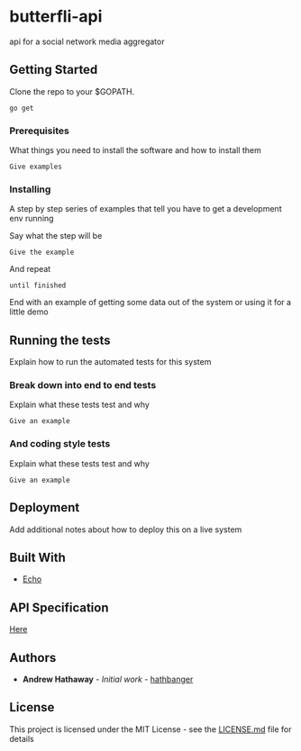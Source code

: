 # butterfli-api
api for a social network media aggregator

## Getting Started

Clone the repo to your $GOPATH.

```
go get
```

### Prerequisites

What things you need to install the software and how to install them

```
Give examples
```

### Installing

A step by step series of examples that tell you have to get a development env running

Say what the step will be

```
Give the example
```

And repeat

```
until finished
```

End with an example of getting some data out of the system or using it for a little demo

## Running the tests

Explain how to run the automated tests for this system

### Break down into end to end tests

Explain what these tests test and why

```
Give an example
```

### And coding style tests

Explain what these tests test and why

```
Give an example
```

## Deployment

Add additional notes about how to deploy this on a live system

## Built With

* [Echo](https://github.com/labstack/echo)

## API Specification

[Here](docs/api-spec.md)

## Authors

* **Andrew Hathaway** - *Initial work* - [hathbanger](https://github.com/hathbanger)

## License

This project is licensed under the MIT License - see the [LICENSE.md](LICENSE.md) file for details

